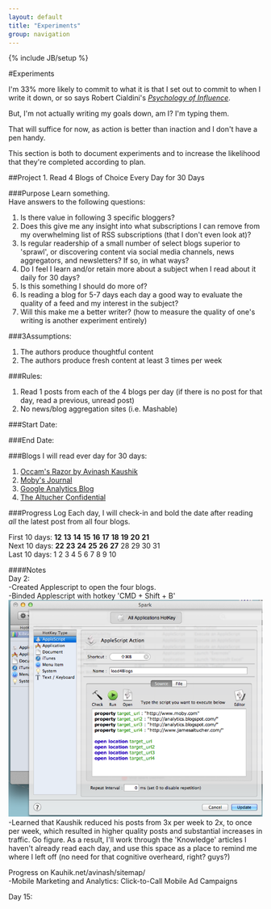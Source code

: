 ```yaml
---
layout: default
title: "Experiments"
group: navigation
---
```

{% include JB/setup %}

#Experiments

I'm 33% more likely to commit to what it is that I set out to commit to when I write it down, or so says Robert Cialdini's [_Psychology of Influence_](http://www.amazon.com/Influence-Psychology-Persuasion-Business-Essentials/dp/006124189X). 

But, I'm not actually writing my goals down, am I? I'm typing them.  

That will suffice for now, as action is better than inaction and I don't have a pen handy.  

This section is both to document experiments and to increase the likelihood that they're completed according to plan.  

##Project 1. Read 4 Blogs of Choice Every Day for 30 Days  

###Purpose
Learn something.  
Have answers to the following questions:  
1. Is there value in following 3 specific bloggers?  
2. Does this give me any insight into what subscriptions I can remove from my overwhelming list of RSS subscriptions (that I don't even look at)?  
3. Is regular readership of a small number of select blogs superior to 'sprawl', or discovering content via social media channels, news aggregators, and newsletters? If so, in what ways?  
4. Do I feel I learn and/or retain more about a subject when I read about it daily for 30 days?  
5. Is this something I should do more of?  
6. Is reading a blog for 5-7 days each day a good way to evaluate the quality of a feed and my interest in the subject?  
7. Will this make me a better writer?  (how to measure the quality of one's writing is another experiment entirely)  

###3Assumptions:
1. The authors produce thoughtful content  
2. The authors produce fresh content at least 3 times per week  

###Rules:
1. Read 1 posts from each of the 4 blogs per day (if there is no post for that day, read a previous, unread post)
2. No news/blog aggregation sites  (i.e. Mashable)  

###Start Date:  

###End Date:  

###Blogs I will read ever day for 30 days:  
1. [Occam's Razor by Avinash Kaushik](http://www.kaushik.net/avinash/)
2. [Moby's Journal](http://www.moby.com/journal)
3. [Google Analytics Blog](http://analytics.blogspot.com/)
4. [The Altucher Confidential](http://www.jamesaltucher.com/)

###Progress Log
Each day, I will check-in and bold the date after reading _all_ the latest post from all four blogs.  

First 10 days: **12** **13** **14** **15** **16** **17** **18** **19** **20** **21**  
Next 10 days: **22** **23** **24** **25** **26** **27** 28 29 30 31  
Last 10 days: 1 2 3 4 5 6 7 8 9 10  

####Notes  
Day 2:  
-Created Applescript to open the four blogs.  
-Binded Applescript with hotkey 'CMD + Shift + B'  
![Open Four Blogs Script](/assets/images/script-open-blogs.png)
-Learned that Kaushik reduced his posts from 3x per week to 2x, to once per week, which resulted in higher quality posts and substantial increases in traffic. Go figure. As a result, I'll work through the 'Knowledge' articles I haven't already read each day, and use this space as a place to remind me where I left off (no need for that cognitive overheard, right? guys?)  

Progress on Kauhik.net/avinash/sitemap/  
-Mobile Marketing and Analytics: Click-to-Call Mobile Ad Campaigns  

Day 15: 

